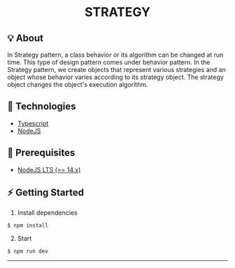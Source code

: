 <h1 align="center">
  STRATEGY
</h1>

## :bulb: About

In Strategy pattern, a class behavior or its algorithm can be changed at run time. This type of design pattern comes under behavior pattern. In the Strategy pattern, we create objects that represent various strategies and an object whose behavior varies according to its strategy object. The strategy object changes the object's execution algorithm.

## :rocket: Technologies

* [Typescript](https://www.typescriptlang.org/)
* [NodeJS](https://nodejs.org/en/)

## :electric_plug: Prerequisites

- [NodeJS LTS (>= 14.x)](https://nodejs.org/)

## :zap: Getting Started

1. Install dependencies
```shell
$ npm install
```

2. Start
```shell
$ npm run dev
```
---
